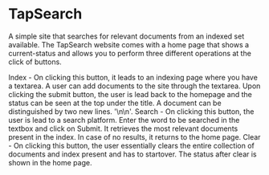 # TapSearch
A simple site that searches for relevant documents from an indexed set available. The TapSearch website comes with a home page that shows a current-status and allows you to perform three different operations at the click of buttons.

Index - On clicking this button, it leads to an indexing page where you have a textarea. A user can add documents to the site through the textarea. Upon clicking the submit button, the user is lead back to the homepage and the status can be seen at the top under the title. A document can be distinguished by two new lines. '\n\n'.
Search - On clicking this button, the user is lead to a search platform. Enter the word to be searched in the textbox and click on Submit. It retrieves the most relevant documents present in the index. In case of no results, it returns to the home page.
Clear - On clicking this button, the user essentially clears the entire collection of documents and index present and has to startover. The status after clear is shown in the home page.
